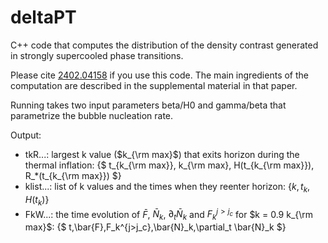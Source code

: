 # deltaPT
C++ code that computes the distribution of the density contrast generated in strongly supercooled phase transitions.

Please cite [2402.04158](https://arxiv.org/abs/2402.04158) if you use this code. The main ingredients of the computation are described in the supplemental material in that paper.

Running takes two input parameters beta/H0 and gamma/beta that parametrize the bubble nucleation rate. 

Output:
  - tkR...: largest k value ($k_{\rm max}$) that exits horizon during the thermal inflation: {$ t_{k_{\rm max}}, k_{\rm max}, H(t_{k_{\rm max}}), R_*(t_{k_{\rm max}}) $}
  - klist...: list of k values and the times when they reenter horizon: {$k, t_k, H(t_k)$}
  - FkW...: the time evolution of $\bar{F}$, $\bar{N}_k$, $\partial_t \bar{N}_k$ and $F_k^{j>j_c}$ for $k = 0.9 k_{\rm max}$: {$ t,\bar{F},F_k^{j>j_c},\bar{N}_k,\partial_t \bar{N}_k $}
